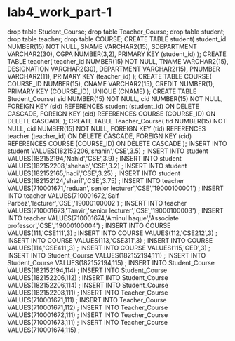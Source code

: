 # lab4_work_part-1
drop table Student_Course; drop table Teacher_Course; drop table student; drop table teacher; drop table COURSE; CREATE TABLE student(    student_id    NUMBER(15) NOT NULL,    SNAME         VARCHAR2(15),    SDEPARTMENT   VARCHAR2(30),    CGPA          NUMBER(3,2),    PRIMARY KEY (student_id) );   CREATE TABLE teacher(    teacher_id    NUMBER(15) NOT NULL,    TNAME         VARCHAR2(15),    DESIGNATION   VARCHAR2(30),    DEPARTMENT    VARCHAR2(15),    PNUMBER       VARCHAR2(11),    PRIMARY KEY   (teacher_id) );   CREATE TABLE COURSE(    COURSE_ID     NUMBER(15),    CNAME         VARCHAR2(15),    CREDIT        NUMBER(1),    PRIMARY KEY   (COURSE_ID),    UNIQUE (CNAME) );     CREATE TABLE Student_Course(    sid            NUMBER(15) NOT NULL,    cid             NUMBER(15) NOT NULL,    FOREIGN KEY (sid) REFERENCES student (student_id) ON DELETE CASCADE,    FOREIGN KEY (cid) REFERENCES COURSE (COURSE_ID) ON DELETE CASCADE );   CREATE TABLE Teacher_Course(    tid           NUMBER(15) NOT NULL,    cid            NUMBER(15) NOT NULL,    FOREIGN KEY (tid) REFERENCES teacher (teacher_id) ON DELETE CASCADE,    FOREIGN KEY (cid) REFERENCES COURSE (COURSE_ID) ON DELETE CASCADE );    INSERT INTO student VALUES(182152206,'shahin','CSE',3.5) ; INSERT INTO student VALUES(182152194,'Nahid','CSE',3.9) ; INSERT INTO student VALUES(182152208,'shehab','CSE',3.2) ; INSERT INTO student VALUES(182152165,'hadi','CSE',3.25) ; INSERT INTO student VALUES(182152124,'sharif','CSE',3.75) ;   INSERT INTO teacher VALUES(710001671,'reduan','senior lecturer','CSE','19000100001') ; INSERT INTO teacher VALUES(710001672,'Saif Parbez','lecturer','CSE','19000100002') ; INSERT INTO teacher VALUES(710001673,'Tanvir','senior lecturer','CSE','19000100003') ; INSERT INTO teacher VALUES(710001674,'Aminul haque','Associate professor','CSE','19000100004') ;   INSERT INTO COURSE VALUES(111,'CSE111',3) ; INSERT INTO COURSE VALUES(112,'CSE212',3) ; INSERT INTO COURSE VALUES(113,'CSE311',3) ; INSERT INTO COURSE VALUES(114,'CSE411',3) ; INSERT INTO COURSE VALUES(115,'GED',3) ;  INSERT INTO Student_Course VALUES(182152194,111) ; INSERT INTO Student_Course VALUES(182152194,115) ; INSERT INTO Student_Course VALUES(182152194,114) ; INSERT INTO Student_Course VALUES(182152206,112) ; INSERT INTO Student_Course VALUES(182152206,114) ; INSERT INTO Student_Course VALUES(182152208,111) ;  INSERT INTO Teacher_Course VALUES(710001671,111) ; INSERT INTO Teacher_Course VALUES(710001671,112) ; INSERT INTO Teacher_Course VALUES(710001672,111) ; INSERT INTO Teacher_Course VALUES(710001673,111) ; INSERT INTO Teacher_Course VALUES(710001674,115) ;
